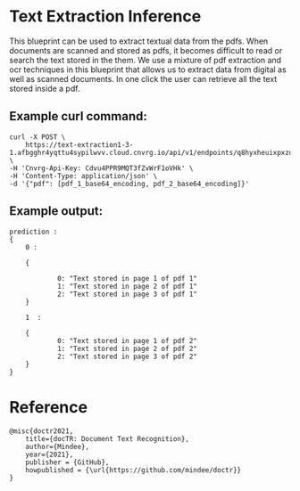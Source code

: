 # Text Extraction Inference

This blueprint can be used to extract textual data from the pdfs. When documents are scanned and stored as pdfs, it becomes difficult to read or search the text stored in the them. We use a mixture of pdf extraction and ocr techniques in this blueprint that allows us to extract data from digital as well as scanned documents. In one click the user can retrieve all the text stored inside a pdf. 

## Example curl command:

```
curl -X POST \
    https://text-extraction1-3-1.afbgghr4yqttu4sypilwvv.cloud.cnvrg.io/api/v1/endpoints/q8hyxheuixpxzu6apmxu \
-H 'Cnvrg-Api-Key: Cdvu4PPR9MQT3fZvWrF1oVHk' \
-H 'Content-Type: application/json' \
-d '{"pdf": [pdf_1_base64_encoding, pdf_2_base64_encoding]}'
```
## Example output:

```
prediction :
{ 
    0 : 

    {
    
            0: "Text stored in page 1 of pdf 1"
            1: "Text stored in page 2 of pdf 1"
            2: "Text stored in page 3 of pdf 1"
    }

    1  :

    {
            0: "Text stored in page 1 of pdf 2"
            1: "Text stored in page 2 of pdf 2"
            2: "Text stored in page 3 of pdf 2"
    }
}
```
# Reference
```
@misc{doctr2021,
    title={docTR: Document Text Recognition},
    author={Mindee},
    year={2021},
    publisher = {GitHub},
    howpublished = {\url{https://github.com/mindee/doctr}}
}
```